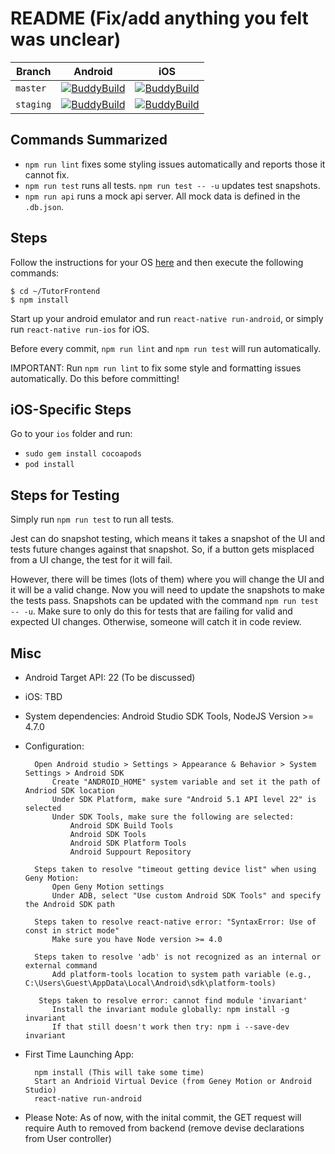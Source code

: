# README (Fix/add anything you felt was unclear)

| Branch | Android  | iOS |
| ------ | ------- | --- |
| `master` | [![BuddyBuild](https://dashboard.buddybuild.com/api/statusImage?appID=58864a527911080100390c59&branch=master&build=latest)](https://dashboard.buddybuild.com/apps/58864a527911080100390c59/build/latest?branch=master) | [![BuddyBuild](https://dashboard.buddybuild.com/api/statusImage?appID=58864ea597765f01008efa00&branch=master&build=latest)](https://dashboard.buddybuild.com/apps/58864ea597765f01008efa00/build/latest?branch=master) |
| `staging` | [![BuddyBuild](https://dashboard.buddybuild.com/api/statusImage?appID=58864a527911080100390c59&branch=staging&build=latest)](https://dashboard.buddybuild.com/apps/58864a527911080100390c59/build/latest?branch=staging) | [![BuddyBuild](https://dashboard.buddybuild.com/api/statusImage?appID=58864ea597765f01008efa00&branch=staging&build=latest)](https://dashboard.buddybuild.com/apps/58864ea597765f01008efa00/build/latest?branch=staging) |

## Commands Summarized
* `npm run lint` fixes some styling issues automatically and reports those it cannot fix.
* `npm run test` runs all tests. `npm run test -- -u` updates test snapshots.
* `npm run api` runs a mock api server. All mock data is defined in the `.db.json`.

## Steps
Follow the instructions for your OS [here](https://facebook.github.io/react-native/docs/getting-started.html) and then execute the following commands:
```
$ cd ~/TutorFrontend
$ npm install
```
Start up your android emulator and run `react-native run-android`, or simply run `react-native run-ios` for iOS.

Before every commit, `npm run lint` and `npm run test` will run automatically.

IMPORTANT: Run `npm run lint` to fix some style and formatting issues automatically. Do this before committing!

## iOS-Specific Steps
Go to your `ios` folder and run:
* `sudo gem install cocoapods`
* `pod install`

## Steps for Testing
Simply run `npm run test` to run all tests.

Jest can do snapshot testing, which means it takes a snapshot of the UI and tests future changes against that snapshot. So, if a button gets misplaced from a UI change, the test for it will fail. 

However, there will be times (lots of them) where you will change the UI and it will be a valid change. Now you will need to update the snapshots to make the tests pass. Snapshots can be updated with the command `npm run test -- -u`. Make sure to only do this for tests that are failing for valid and expected UI changes. Otherwise, someone will catch it in code review.

## Misc
* Android Target API: 22 (To be discussed)
* iOS: TBD

* System dependencies: Android Studio SDK Tools, NodeJS Version >= 4.7.0

* Configuration:

		Open Android studio > Settings > Appearance & Behavior > System Settings > Android SDK
			Create "ANDROID_HOME" system variable and set it the path of Andriod SDK location
			Under SDK Platform, make sure "Android 5.1 API level 22" is selected
			Under SDK Tools, make sure the following are selected:
				Android SDK Build Tools
				Android SDK Tools
				Android SDK Platform Tools
				Android Suppourt Repository

        Steps taken to resolve "timeout getting device list" when using Geny Motion:
            Open Geny Motion settings
            Under ADB, select "Use custom Android SDK Tools" and specify the Android SDK path

        Steps taken to resolve react-native error: "SyntaxError: Use of const in strict mode"
            Make sure you have Node version >= 4.0

        Steps taken to resolve 'adb' is not recognized as an internal or external command
            Add platform-tools location to system path variable (e.g., C:\Users\Guest\AppData\Local\Android\sdk\platform-tools)

         Steps taken to resolve error: cannot find module 'invariant'
            Install the invariant module globally: npm install -g invariant
            If that still doesn't work then try: npm i --save-dev invariant

* First Time Launching App:

		npm install (This will take some time)
		Start an Andrioid Virtual Device (from Geney Motion or Android Studio)
		react-native run-android

* Please Note: As of now, with the inital commit, the GET request will require Auth to removed from backend (remove devise declarations from User controller)
